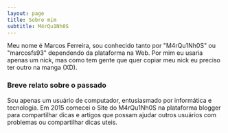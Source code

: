 ```yaml
---
layout: page
title: Sobre mim
subtitle: M4rQu1Nh0S
---
```


Meu nome é Marcos Ferreira, sou conhecido tanto por "M4rQu1Nh0S" ou "marcosfs93" dependendo da plataforma na Web.
Por mim eu usaria apenas um nick, mas como tem gente que quer copiar meu nick eu preciso ter outro na manga (XD).

### Breve relato sobre o passado

Sou apenas um usuário de computador, entusiasmado por informática e tecnologia. Em 2015 comecei o Site do M4rQu1Nh0S na plataforma blogger para compartilhar dicas e artigos que possam ajudar outros usuários com problemas ou compartilhar dicas uteis.
